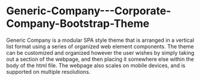 # Generic-Company---Corporate-Company-Bootstrap-Theme
Generic Company is a modular SPA style theme that is arranged in a vertical list format using a series of organized web element components. The theme can be customized and organized however the user wishes by simply taking out a section of the webpage, and then placing it somewhere else within the body of the html file. The webpage also scales on mobile devices, and is supported on multiple resolutions.
